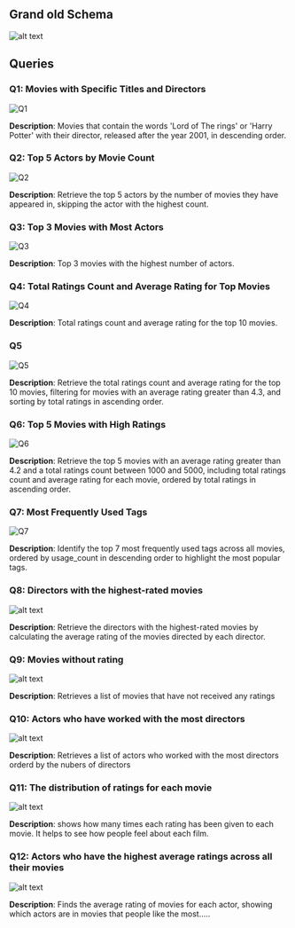 
## Grand old Schema
![alt text](Imgs/grand_old_schema.jpg)

## Queries

### Q1: Movies with Specific Titles and Directors
![Q1](<Imgs/Pasted image 20241011173236.png>)

**Description**: Movies that contain the words 'Lord of The rings' or 'Harry Potter' with their director, released after the year 2001, in descending order.

### Q2: Top 5 Actors by Movie Count
![Q2](<Imgs/Pasted image 20241011173644.png>)

**Description**: Retrieve the top 5 actors by the number of movies they have appeared in, skipping the actor with the highest count.

### Q3: Top 3 Movies with Most Actors
![Q3](<Imgs/Pasted image 20241011174253.png>)

**Description**: Top 3 movies with the highest number of actors.

### Q4: Total Ratings Count and Average Rating for Top Movies
![Q4](<Imgs/Pasted image 20241011175026.png>)

**Description**: Total ratings count and average rating for the top 10 movies.

### Q5
![Q5](<Imgs/Pasted image 20241011175358.png>)

**Description**: Retrieve the total ratings count and average rating for the top 10 movies, filtering for movies with an average rating greater than 4.3, and sorting by total ratings in ascending order.

### Q6: Top 5 Movies with High Ratings
![Q6](<Imgs/Pasted image 20241011175531.png>)

**Description**: Retrieve the top 5 movies with an average rating greater than 4.2 and a total ratings count between 1000 and 5000, including total ratings count and average rating for each movie, ordered by total ratings in ascending order.


### Q7: Most Frequently Used Tags
![Q7](<Imgs/Pasted image 20241011180337.png>)

**Description**: Identify the top 7 most frequently used tags across all movies, ordered by usage_count in descending order to highlight the most popular tags.


### Q8: Directors with the highest-rated movies
![alt text](<Imgs/directors with the highest-rated movies.png>)

**Description**: Retrieve the directors with the highest-rated movies by calculating the average rating of the movies directed by each director.

### Q9: Movies without rating 
![alt text](<Imgs/movies without rating.png>)

**Description**: Retrieves a list of movies that have not received any ratings

### Q10: Actors who have worked with the most directors
![alt text](<Imgs/actors that worked with the most directors.png>)

**Description**: Retrieves a list of actors who worked with the most directors orderd by the nubers of directors 


### Q11: The distribution of ratings for each movie
![alt text](<Imgs/the distribution of ratings for each movie.png>)

**Description**: shows how many times each rating has been given to each movie. It helps to see how people feel about each film.

### Q12: Actors who have the highest average ratings across all their movies
![alt text](<Imgs/actors with high rating.png>)

**Description**: Finds the average rating of movies for each actor, showing which actors are in movies that people like the most.....

